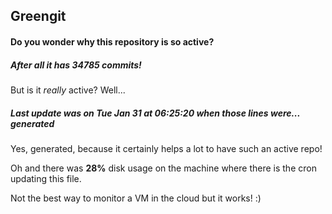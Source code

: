 ## Greengit

#### Do you wonder why this repository is so active?

##### After all it has 34785 commits!

But is it *really* active? Well...

##### Last update was on Tue Jan 31 at 06:25:20 when those lines were... generated

Yes, generated, because it certainly helps a lot to have such an active repo!

Oh and there was **28%** disk usage on the machine
where there is the cron updating this file.

Not the best way to monitor a VM in the cloud but it works! :)
